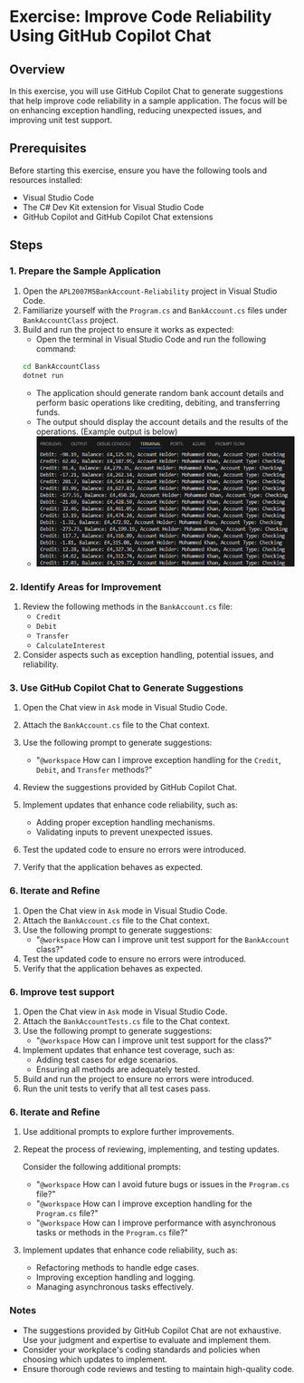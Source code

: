 # Exercise: Improve Code Reliability Using GitHub Copilot Chat

## Overview
In this exercise, you will use GitHub Copilot Chat to generate suggestions that help improve code reliability in a sample application. The focus will be on enhancing exception handling, reducing unexpected issues, and improving unit test support.

## Prerequisites
Before starting this exercise, ensure you have the following tools and resources installed:
- Visual Studio Code
- The C# Dev Kit extension for Visual Studio Code
- GitHub Copilot and GitHub Copilot Chat extensions

## Steps

### 1. Prepare the Sample Application
1. Open the `APL2007M5BankAccount-Reliability` project in Visual Studio Code.
2. Familiarize yourself with the `Program.cs` and `BankAccount.cs` files under `BankAccountClass` project.
3. Build and run the project to ensure it works as expected:
   - Open the terminal in Visual Studio Code and run the following command:
   ```bash
   cd BankAccountClass
   dotnet run
   ```
   - The application should generate random bank account details and perform basic operations like crediting, debiting, and transferring funds.
   - The output should display the account details and the results of the operations. (Example output is below)
   - ![alt text](example_output.png)

### 2. Identify Areas for Improvement
1. Review the following methods in the `BankAccount.cs` file:
   - `Credit`
   - `Debit`
   - `Transfer`
   - `CalculateInterest`
2. Consider aspects such as exception handling, potential issues, and reliability.

### 3. Use GitHub Copilot Chat to Generate Suggestions
1. Open the Chat view in `Ask` mode in Visual Studio Code.
2. Attach the `BankAccount.cs` file to the Chat context.
3. Use the following prompt to generate suggestions:
   - "`@workspace` How can I improve exception handling for the `Credit`, `Debit`, and `Transfer` methods?"

4. Review the suggestions provided by GitHub Copilot Chat.
5. Implement updates that enhance code reliability, such as:
   - Adding proper exception handling mechanisms.
   - Validating inputs to prevent unexpected issues.
12. Test the updated code to ensure no errors were introduced.
  13. Verify that the application behaves as expected.
    
### 6. Iterate and Refine
1. Open the Chat view in `Ask` mode in Visual Studio Code.
2. Attach the `BankAccount.cs` file to the Chat context.
3. Use the following prompt to generate suggestions:
   - "`@workspace` How can I improve unit test support for the `BankAccount` class?"
12. Test the updated code to ensure no errors were introduced.
13. Verify that the application behaves as expected.


### 6. Improve test support
1. Open the Chat view in `Ask` mode in Visual Studio Code.
2. Attach the `BankAccountTests.cs` file to the Chat context.
3. Use the following prompt to generate suggestions:
   - "`@workspace` How can I improve unit test support for the class?"
4. Implement updates that enhance test coverage, such as:
   - Adding test cases for edge scenarios.
   - Ensuring all methods are adequately tested.
5. Build and run the project to ensure no errors were introduced.
6. Run the unit tests to verify that all test cases pass.

### 6. Iterate and Refine
1. Use additional prompts to explore further improvements.
2. Repeat the process of reviewing, implementing, and testing updates.

   Consider the following additional prompts:
    - "`@workspace` How can I avoid future bugs or issues in the `Program.cs` file?"
    -  "`@workspace` How can I improve exception handling for the `Program.cs` file?"
    - "`@workspace` How can I improve performance with asynchronous tasks or methods in the `Program.cs` file?"

3. Implement updates that enhance code reliability, such as:
   - Refactoring methods to handle edge cases.
   - Improving exception handling and logging.
   - Managing asynchronous tasks effectively.


### Notes
- The suggestions provided by GitHub Copilot Chat are not exhaustive. Use your judgment and expertise to evaluate and implement them.
- Consider your workplace's coding standards and policies when choosing which updates to implement.
- Ensure thorough code reviews and testing to maintain high-quality code.

